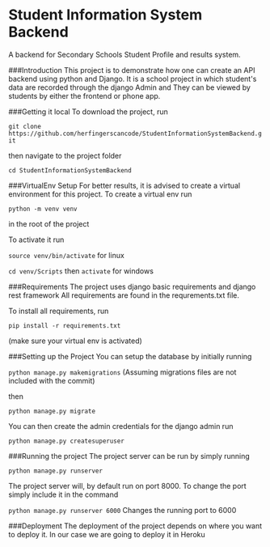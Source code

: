 # Student Information System Backend
A backend for Secondary Schools Student Profile and results system.


###Introduction
This project is to demonstrate how one can create an API backend using python and Django.
It is a school project in which student's data are recorded through the django Admin and 
They can be viewed by students by either the frontend or phone app.

###Getting it local
To download the project, run

`git clone https://github.com/herfingerscancode/StudentInformationSystemBackend.git`

then navigate to the project folder 

`cd StudentInformationSystemBackend`

###VirtualEnv Setup
For better results, it is advised to create a virtual environment for this project. 
To create a virtual env run

`python -m venv venv`

in the root of the project

To activate it run

`source venv/bin/activate` for linux

`cd venv/Scripts` then `activate` for windows

###Requirements
The project uses django basic requirements and django rest framework
All requirements are found in the requrements.txt file.

To install all requirements, run

`pip install -r requirements.txt`

(make sure your virtual env is activated)

###Setting up the Project
You can setup the database by initially running 

`python manage.py makemigrations` (Assuming migrations files are not included with the commit)

then

`python manage.py migrate`

You can then create the admin credentials for the django admin
run 

`python manage.py createsuperuser`


###Running the project
The project server can be run by simply running 

`python manage.py runserver`

The project server will, by default run on port 8000.
To change the port simply include it in the command

`python manage.py runserver 6000` 
Changes the running port to 6000


###Deployment
The deployment of the project depends on where you want to deploy it.
In our case we are going to deploy it in Heroku
